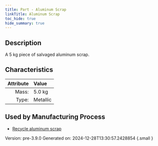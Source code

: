 ```yaml
---
title: Part - Aluminum Scrap
linkTitle: Aluminum Scrap
toc_hide: true
hide_summary: true
---
```


## Description
A 5 kg piece of salvaged aluminum scrap.

## Characteristics

| Attribute      | Value |
|--------:|:------|
|Mass:|5.0 kg|
|Type:|Metallic|


## Used by Manufacturing Process

- [Recycle aluminum scrap](/docs/definitions/process/recycle-aluminum-scrap)


Version: pre-3.9.0 Generated on: 2024-12-28T13:30:57.2428854
{.small }

